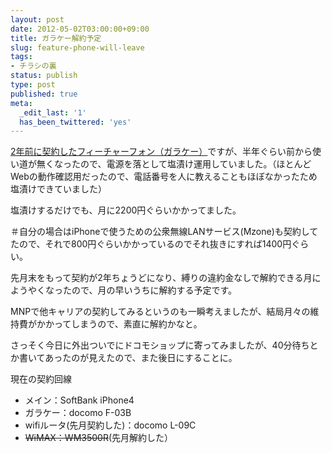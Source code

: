 ```yaml
---
layout: post
date: 2012-05-02T03:00:00+09:00
title: ガラケー解約予定
slug: feature-phone-will-leave
tags:
- チラシの裏
status: publish
type: post
published: true
meta:
  _edit_last: '1'
  has_been_twittered: 'yes'
---
```

<a href="http://wo.skr.jp/wp/2010/04/done.html">2年前に契約したフィーチャーフォン（ガラケー）</a>ですが、半年ぐらい前から使い道が無くなったので、電源を落として塩漬け運用していました。（ほとんどWebの動作確認用だったので、電話番号を人に教えることもほぼなかったため塩漬けできていました）

塩漬けするだけでも、月に2200円ぐらいかかってました。

＃自分の場合はiPhoneで使うための公衆無線LANサービス(Mzone)も契約してたので、それで800円ぐらいかかっているのでそれ抜きにすれば1400円ぐらい。

先月末をもって契約が2年ちょうどになり、縛りの違約金なしで解約できる月にようやくなったので、月の早いうちに解約する予定です。

MNPで他キャリアの契約してみるというのも一瞬考えましたが、結局月々の維持費がかかってしまうので、素直に解約かなと。

さっそく今日に外出ついでにドコモショップに寄ってみましたが、40分待ちとか書いてあったのが見えたので、また後日にすることに。


現在の契約回線
<ul>
	<li>メイン：SoftBank iPhone4</li>
	<li>ガラケー：docomo F-03B</li>
	<li>wifiルータ(先月契約した)：docomo L-09C</li>
	<li><del datetime="2012-05-01T16:03:07+00:00">WiMAX：WM3500R</del>(先月解約した）</li>
</ul>
